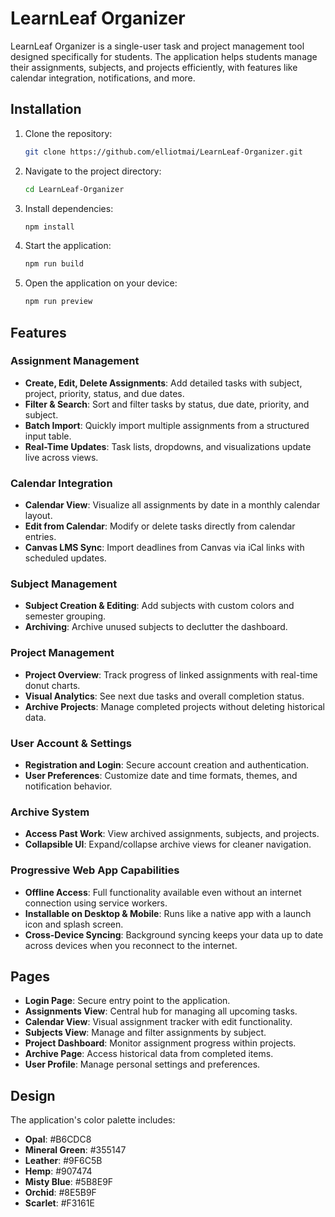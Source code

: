 # LearnLeaf Organizer

LearnLeaf Organizer is a single-user task and project management tool designed specifically for students. The application helps students manage their assignments, subjects, and projects efficiently, with features like calendar integration, notifications, and more.

## Installation

1. Clone the repository:
    ```bash
    git clone https://github.com/elliotmai/LearnLeaf-Organizer.git
    ```
2. Navigate to the project directory:
    ```bash
    cd LearnLeaf-Organizer
    ```
3. Install dependencies:
    ```bash
    npm install
    ```
4. Start the application:
    ```bash
    npm run build
    ```
5. Open the application on your device:
   ```bash
   npm run preview
   ```

## Features

### Assignment Management
- **Create, Edit, Delete Assignments**: Add detailed tasks with subject, project, priority, status, and due dates.
- **Filter & Search**: Sort and filter tasks by status, due date, priority, and subject.
- **Batch Import**: Quickly import multiple assignments from a structured input table.
- **Real-Time Updates**: Task lists, dropdowns, and visualizations update live across views.

### Calendar Integration
- **Calendar View**: Visualize all assignments by date in a monthly calendar layout.
- **Edit from Calendar**: Modify or delete tasks directly from calendar entries.
- **Canvas LMS Sync**: Import deadlines from Canvas via iCal links with scheduled updates.

### Subject Management
- **Subject Creation & Editing**: Add subjects with custom colors and semester grouping.
- **Archiving**: Archive unused subjects to declutter the dashboard.

### Project Management
- **Project Overview**: Track progress of linked assignments with real-time donut charts.
- **Visual Analytics**: See next due tasks and overall completion status.
- **Archive Projects**: Manage completed projects without deleting historical data.

### User Account & Settings
- **Registration and Login**: Secure account creation and authentication.
- **User Preferences**: Customize date and time formats, themes, and notification behavior.

### Archive System
- **Access Past Work**: View archived assignments, subjects, and projects.
- **Collapsible UI**: Expand/collapse archive views for cleaner navigation.

### Progressive Web App Capabilities
- **Offline Access**: Full functionality available even without an internet connection using service workers.
- **Installable on Desktop & Mobile**: Runs like a native app with a launch icon and splash screen.
- **Cross-Device Syncing**: Background syncing keeps your data up to date across devices when you reconnect to the internet.

## Pages

- **Login Page**: Secure entry point to the application.
- **Assignments View**: Central hub for managing all upcoming tasks.
- **Calendar View**: Visual assignment tracker with edit functionality.
- **Subjects View**: Manage and filter assignments by subject.
- **Project Dashboard**: Monitor assignment progress within projects.
- **Archive Page**: Access historical data from completed items.
- **User Profile**: Manage personal settings and preferences.

## Design

The application's color palette includes:

- **Opal**: #B6CDC8
- **Mineral Green**: #355147
- **Leather**: #9F6C5B
- **Hemp**: #907474
- **Misty Blue**: #5B8E9F
- **Orchid**: #8E5B9F
- **Scarlet**: #F3161E
